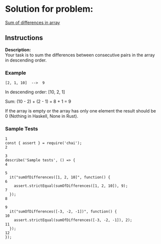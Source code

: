 # Solution for problem:

[ Sum of differences in array](https://www.codewars.com/kata/5b73fe9fb3d9776fbf00009e)

## Instructions

**Description:**  
Your task is to sum the differences between consecutive pairs in the array in descending order.

### Example

```plaintext
[2, 1, 10]  -->  9
```

In descending order: [10, 2, 1]

Sum: (10 - 2) + (2 - 1) = 8 + 1 = 9

If the array is empty or the array has only one element the result should be 0 (Nothing in Haskell, None in Rust).

### Sample Tests

```plaintext
1
const { assert } = require('chai');
2
​
3
describe('Sample tests', () => {
4
​
5
  it("sumOfDifferences([1, 2, 10]", function() {
6
    assert.strictEqual(sumOfDifferences([1, 2, 10]), 9);
7
  });
8
​
9
  it("sumOfDifferences([-3, -2, -1])", function() {
10
    assert.strictEqual(sumOfDifferences([-3, -2, -1]), 2);
11
  });
12
});
```

